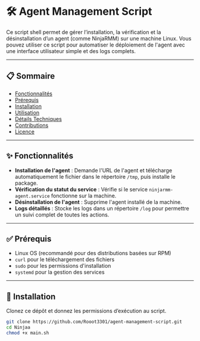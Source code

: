 # 🛠️ Agent Management Script

Ce script shell permet de gérer l’installation, la vérification et la désinstallation d’un agent (comme NinjaRMM) sur une machine Linux. Vous pouvez utiliser ce script pour automatiser le déploiement de l'agent avec une interface utilisateur simple et des logs complets.

---

## 📋 Sommaire

- [Fonctionnalités](#fonctionnalités)
- [Prérequis](#prérequis)
- [Installation](#installation)
- [Utilisation](#utilisation)
- [Détails Techniques](#détails-techniques)
- [Contributions](#contributions)
- [Licence](#licence)

---

## ✨ Fonctionnalités

- **Installation de l'agent** : Demande l'URL de l'agent et télécharge automatiquement le fichier dans le répertoire `/tmp`, puis installe le package.
- **Vérification du statut du service** : Vérifie si le service `ninjarmm-agent.service` fonctionne sur la machine.
- **Désinstallation de l'agent** : Supprime l'agent installé de la machine.
- **Logs détaillés** : Stocke les logs dans un répertoire `/log` pour permettre un suivi complet de toutes les actions.

---

## ✅ Prérequis

- Linux OS (recommandé pour des distributions basées sur RPM)
- `curl` pour le téléchargement des fichiers
- `sudo` pour les permissions d'installation
- `systemd` pour la gestion des services

---

## 🚀 Installation

Clonez ce dépôt et donnez les permissions d’exécution au script.

```bash
git clone https://github.com/Rooot3301/agent-management-script.git
cd Ninjaa
chmod +x main.sh
